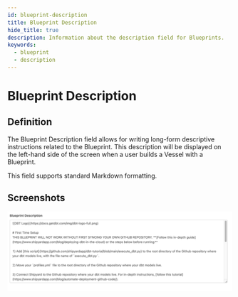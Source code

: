 ```yaml
---
id: blueprint-description
title: Blueprint Description
hide_title: true
description: Information about the description field for Blueprints.
keywords:
  - blueprint
  - description
---
```


# Blueprint Description

## Definition

The Blueprint Description field allows for writing long-form descriptive instructions related to the Blueprint. This description will be displayed on the left-hand side of the screen when a user builds a Vessel with a Blueprint.

This field supports standard Markdown formatting.

## Screenshots

![](../../.gitbook/assets/image_93.png)
